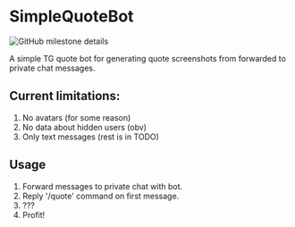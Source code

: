 # SimpleQuoteBot
![GitHub milestone details](https://img.shields.io/github/milestones/progress/blbrdv/SimpleQuoteBot/1)

A simple TG quote bot for generating quote screenshots from forwarded to private chat messages.

## Current limitations:

1. No avatars (for some reason)
2. No data about hidden users (obv)
3. Only text messages (rest is in TODO)

## Usage

1. Forward messages to private chat with bot.
2. Reply '/quote' command on first message.
3. ???
4. Profit!
